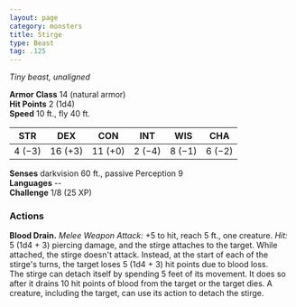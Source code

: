 ```yaml
---
layout: page
category: monsters
title: Stirge
type: Beast
tag: .125
---
```

_Tiny beast, unaligned_

**Armor Class** 14 (natural armor)    
**Hit Points** 2 (1d4)    
**Speed** 10 ft., fly 40 ft. 

| STR     | DEX     | CON     | INT     | WIS     | CHA     |
|---------|---------|---------|---------|---------|---------|
| 4 (−3)  | 16 (+3) | 11 (+0) | 2 (−4)  | 8 (−1)  | 6 (−2)  |

**Senses** darkvision 60 ft., passive Perception 9    
**Languages** --    
**Challenge** 1/8 (25 XP) 

### Actions 
**Blood Drain.** _Melee Weapon Attack:_ +5 to hit, reach 5 ft., one creature. _Hit:_ 5 (1d4 + 3) piercing damage, and the stirge attaches to the target. While attached, the stirge doesn't attack. Instead, at the start of each of the stirge's turns, the target loses 5 (1d4 + 3) hit points due to blood loss.    
The stirge can detach itself by spending 5 feet of its movement. It does so after it drains 10 hit points of blood from the target or the target dies. A creature, including the target, can use its action to detach the stirge.